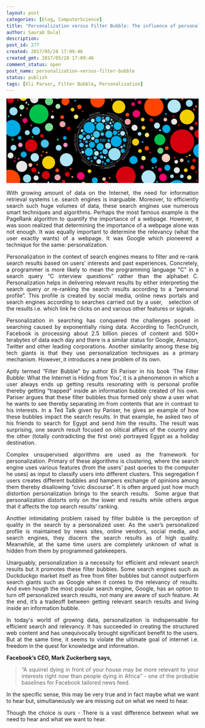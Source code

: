 ```yaml
---
layout: post
categories: [blog, ComputerScience]
title: "Personalization versus Filter Bubble: The influence of personalization on the quality of search queries"
author: Saurab Dulal
description: 
post_id: 277
created: 2017/05/28 17:09:46
created_gmt: 2017/05/28 17:09:46
comment_status: open
post_name: personalization-versus-filter-bubble
status: publish
tags: [Eli Parser, Filter Bubble, Personalization]
---
```

![Personalization Bubble](https://github.com/dulalsaurab/dulalsaurab.github.io/blob/master/assets/img/bubble_2.png?raw=true)

<style>
body {
text-align: justify}
</style>

With growing amount of data on the Internet, the need for information retrieval systems
i.e. search engines is inarguable. Moreover, to efficiently search such huge volumes of data, 
these search engines use numerous smart techniques and algorithms. Perhaps the most famous 
example is the PageRank algorithm to quantify the importance of a webpage. However, it was 
soon realized that determining the importance of a webpage alone was not enough. It was equally 
important to determine the relevancy (what the user exactly wants) of a webpage. It was Google 
which pioneered a technique for the same: personalization.

Personalization in the context of search engines means to filter and re-rank search results based 
on users’ interests and past experiences. Concretely, a programmer is more likely to mean the 
programming language “C” in a search query “C interview questions” rather than the alphabet 
C. Personalization helps in delivering relevant results by either interpreting the search query 
or re-ranking the search results according to a “personal profile”. This profile is created by 
social media, online news portals and search engines according to searches carried out by a user,  
selection of the results i.e. which link he clicks on and various other features or signals.

Personalization in searching has conquered the challenges posed in searching caused by exponentially 
rising data. According to TechCrunch, Facebook is processing about 2.5 billion pieces of content and 
500+ terabytes of data each day and there is a similar status for Google, Amazon, Twitter and other 
leading corporations. Another similarity among these big tech giants is that they use personalization 
techniques as a primary mechanism. However, it introduces a new problem of its own.

Aptly termed “Filter Bubble” by author Eli Pariser in his book ‘The Filter Bubble: What the Internet 
is Hiding from You’, it is a phenomenon in which a user always ends up getting results resonating with 
is personal profile thereby getting “trapped” inside an information bubble created of his own. Pariser 
argues that these filter bubbles thus formed only show a user what he wants to see thereby separating 
im from contents that are in contrast to his interests. In a Ted Talk given by Pariser, he gives an 
example of how these bubbles impact the search results. In that example, he asked two of his friends 
to search for Egypt and send him the results. The result was surprising, one search result focused on 
olitical affairs of the country and the other (totally contradicting the first one) portrayed Egypt 
as a holiday destination.

Complex unsupervised algorithms are used as the framework for personalization. Primary of these 
algorithms is clustering, where the search engine uses various features (from the users’ past 
queries to the computer he uses) as input to classify users into different clusters. This segregation 
f users creates different bubbles and hampers exchange of opinions among them thereby disallowing 
“civic discourse”. It is often argued just how much distortion personalization brings to the search 
results.  Some argue that personalization distorts only on the lower end results while others argue 
that it affects the top search results’ ranking.

Another intimidating problem raised by filter bubble is the perception of quality in the search by a 
personalized user. As the user’s personalized profile is maintained by news sites, online vendors, 
social media, and search engines, they discern the search results as of high quality. Meanwhile, at 
the same time users are completely unknown of what is hidden from them by programmed gatekeepers.

Unarguably, personalization is a necessity for efficient and relevant search results but it promotes 
these filter bubbles. Some search engines such as Duckduckgo market itself as free from filter bubbles 
but cannot outperform search giants such as Google when it comes to the relevancy of results. And even 
hough the most popular search engine, Google, has an option to turn off personalized search results, 
not many are aware of such feature. At the end, it’s a tradeoff between getting relevant search 
results and living inside an information bubble.

In today's world of growing data, personalization is indispensable for efficient search and relevancy. 
It has succeeded in creating the structured web content and has unequivocally brought significant 
benefit to the users. But at the same time, it seems to violate the ultimate goal of internet i.e. 
freedom in the quest for knowledge and information. 

**Facebook’s CEO, Mark Zuckerberg says,** 
> “A squirrel dying in front of your house may be more relevant 
to your interests right now than people dying in Africa” - one of the probable baselines for Facebook 
tailored news feed. 

In the specific sense, this may be very true and in fact maybe what we want to hear but, 
simultaneously we are missing out on what we need to hear.

Though the choice is ours - There is a vast difference between what we need to hear and what 
we want to hear.
